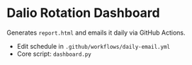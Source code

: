 
# Dalio Rotation Dashboard

Generates `report.html` and emails it daily via GitHub Actions.
- Edit schedule in `.github/workflows/daily-email.yml`
- Core script: `dashboard.py`

